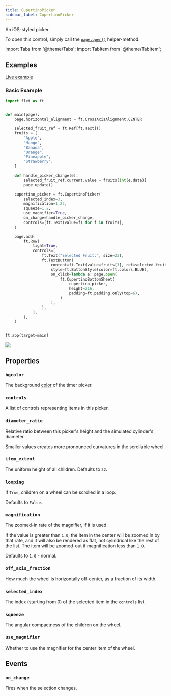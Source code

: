 ```yaml
---
title: CupertinoPicker
sidebar_label: CupertinoPicker
---
```


An iOS-styled picker.

To open this control, simply call the [`page.open()`](/docs/controls/page#opencontrol) helper-method.

import Tabs from '@theme/Tabs';
import TabItem from '@theme/TabItem';

## Examples

[Live example](https://flet-controls-gallery.fly.dev/dialogs/cupertinotimerpicker)

### Basic Example

<Tabs groupId="language">
  <TabItem value="python" label="Python" default>

```python
import flet as ft


def main(page):
    page.horizontal_alignment = ft.CrossAxisAlignment.CENTER

    selected_fruit_ref = ft.Ref[ft.Text]()
    fruits = [
        "Apple",
        "Mango",
        "Banana",
        "Orange",
        "Pineapple",
        "Strawberry",
    ]

    def handle_picker_change(e):
        selected_fruit_ref.current.value = fruits[int(e.data)]
        page.update()

    cupertino_picker = ft.CupertinoPicker(
        selected_index=3,
        magnification=1.22,
        squeeze=1.2,
        use_magnifier=True,
        on_change=handle_picker_change,
        controls=[ft.Text(value=f) for f in fruits],
    )

    page.add(
        ft.Row(
            tight=True,
            controls=[
                ft.Text("Selected Fruit:", size=23),
                ft.TextButton(
                    content=ft.Text(value=fruits[3], ref=selected_fruit_ref, size=23),
                    style=ft.ButtonStyle(color=ft.colors.BLUE),
                    on_click=lambda e: page.open(
                        ft.CupertinoBottomSheet(
                            cupertino_picker,
                            height=216,
                            padding=ft.padding.only(top=6),
                        )
                    ),
                ),
            ],
        ),
    )


ft.app(target=main)
```

  </TabItem>
</Tabs>

<img src="/img/docs/controls/cupertino-picker/basic-cupertino-picker.gif" className="screenshot-40" />

## Properties

### `bgcolor`

The background [color](/docs/reference/colors) of the timer picker.

### `controls`

A list of controls representing items in this picker.

### `diameter_ratio`

Relative ratio between this picker's height and the simulated cylinder's diameter.

Smaller values creates more pronounced curvatures in the scrollable wheel.

### `item_extent`

The uniform height of all children. Defaults to `32`.

### `looping`

If `True`, children on a wheel can be scrolled in a loop.

Defaults to `False`.

### `magnification`

The zoomed-in rate of the magnifier, if it is used.

If the value is greater than `1.0`, the item in the center will be zoomed in by that rate, and it will also be rendered
as flat, not cylindrical like the rest of the list.
The item will be zoomed-out if magnification less than `1.0`.

Defaults to `1.0` - normal.

### `off_axis_fraction`

How much the wheel is horizontally off-center, as a fraction of its width.

### `selected_index`

The index (starting from 0) of the selected item in the `controls` list.

### `squeeze`

The angular compactness of the children on the wheel.

### `use_magnifier`

Whether to use the magnifier for the center item of the wheel.

## Events

### `on_change`

Fires when the selection changes.